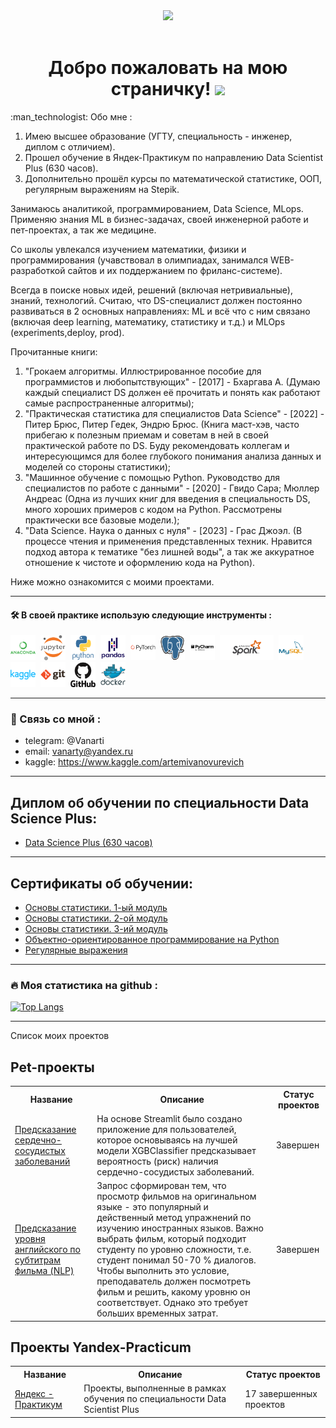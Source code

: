 <div id="header" align="center">
  <img src="https://media.giphy.com/media/v1.Y2lkPTc5MGI3NjExNjYwNzg0ZTk1MWExYTZhMTI1NTliNjE1NjIxMDA1MmRkMmM1NmI2NiZjdD1z/WQZJtwrjpevFw1BtZA/giphy.gif" width="100"/>
</div>
<div id="header" align="center">
<img src="https://komarev.com/ghpvc/?username=Vanarty&style=flat-square&color=blue" alt=""/>
</div>
<h1 align="center">
  Добро пожаловать на мою страничку!
  <img src="https://media.giphy.com/media/hvRJCLFzcasrR4ia7z/giphy.gif" width="30px"/>
</h1>
:man_technologist: Обо мне : 

1) Имею высшее образование (УГТУ, специальность - инженер, диплом с отличием). 
2) Прошел обучение в Яндек-Практикум по направлению Data Scientist Plus (630 часов). 
3) Дополнительно прошёл курсы по математической статистике, ООП, регулярным выражениям на Stepik. 

Занимаюсь аналитикой, программированием, Data Science, MLops. Применяю знания ML в бизнес-задачах, своей инженерной работе и пет-проектах, а так же медицине. 

Со школы увлекался изучением математики, физики и программирования (учавствовал в олимпиадах, занимался WEB-разработкой сайтов и их поддержанием по фриланс-системе).

 Всегда в поиске новых идей, решений (включая нетривиальные), знаний, технологий. Считаю, что DS-специалист должен постоянно развиваться в 2 основных направлениях: ML и всё что с ним связано (включая deep learning, математику, статистику и т.д.) и MLOps (experiments,deploy, prod). 

Прочитанные книги: 
1. "Грокаем алгоритмы. Иллюстрированное пособие для программистов и любопытствующих" - [2017] - Бхаргава А. (Думаю каждый специалист DS должен её прочитать и понять как работают самые распространенные алгоритмы);
2. "Практическая статистика для специалистов Data Science" - [2022] - Питер Брюс, Питер Гедек, Эндрю Брюс. (Книга маст-хэв, часто прибегаю к полезным приемам и советам в ней в своей практической работе по DS. Буду рекомендовать коллегам и интересующимся для более глубокого понимания анализа данных и моделей со стороны статистики);
3. "Машинное обучение с помощью Python. Руководство для специалистов по работе с данными" - [2020] - Гвидо Сара; Мюллер Андреас (Одна из лучших книг для введения в специальность DS, много хороших примеров с кодом на Python. Рассмотрены практически все базовые модели.);
4. "Data Science. Наука о данных с нуля" - [2023] - Грас Джоэл. (В процессе чтения и применения представленных техник. Нравится подход автора к тематике "без лишней воды", а так же аккуратное отношение к чистоте и оформлению кода на Python).

Ниже можно ознакомится с моими проектами.

---

#### :hammer_and_wrench: В своей практике использую следующие инструменты :
<div>
  <img src="https://github.com/devicons/devicon/blob/master/icons/anaconda/anaconda-original-wordmark.svg" title="Anaconda" alt="Anaconda" width="40" height="40"/>&nbsp;
  <img src="https://github.com/devicons/devicon/blob/master/icons/jupyter/jupyter-original-wordmark.svg" title="Jupyter" alt="Jupyter" width="40" height="40"/>&nbsp;
    <img src="https://github.com/devicons/devicon/blob/master/icons/python/python-original-wordmark.svg" title="Python" alt="Python" width="40" height="40"/>&nbsp;
  <img src="https://github.com/devicons/devicon/blob/master/icons/pandas/pandas-original-wordmark.svg" title="Pandas" alt="Pandas" width="40" height="40"/>&nbsp;
  <img src="https://github.com/devicons/devicon/blob/master/icons/pytorch/pytorch-original-wordmark.svg" title="Pytorch" alt="Pytorch" height="40"/>&nbsp;
  <img src="https://github.com/devicons/devicon/blob/master/icons/postgresql/postgresql-original.svg" title="Postgresql" alt="Postgresql" width="40" height="40"/>&nbsp;
  <img src="https://github.com/devicons/devicon/blob/master/icons/pycharm/pycharm-original-wordmark.svg"  title="Pycharm" alt="Pycharm" height="40"/>&nbsp;
  <img src="https://github.com/Vanarty/Vanarty/blob/main/Spark_logo.png" title="PySpark" alt="PySpark" height="40"/>&nbsp;
  <img src="https://github.com/devicons/devicon/blob/master/icons/mysql/mysql-original-wordmark.svg" title="MySQL"  alt="MySQL" width="40" height="40"/>&nbsp;
  <img src="https://github.com/devicons/devicon/blob/master/icons/kaggle/kaggle-original-wordmark.svg" title="Kaggle" alt="Kaggle" width="40" height="40"/>&nbsp;
  <img src="https://github.com/devicons/devicon/blob/master/icons/git/git-original-wordmark.svg" title="Git" **alt="Git" width="40" height="40"/>&nbsp;
  <img src="https://github.com/devicons/devicon/blob/master/icons/github/github-original-wordmark.svg" title="Github" **alt="Github" width="40" height="40"/>&nbsp;
  <img src="https://github.com/devicons/devicon/blob/master/icons/docker/docker-original-wordmark.svg" title="Docker" alt="Docker" width="40" height="40"/>
</div>

---

### 📩 Связь со мной :
- telegram: @Vanarti
- email: vanarty@yandex.ru
- kaggle: https://www.kaggle.com/artemivanovurevich

---
## Диплом об обучении по специальности Data Science Plus:
- [Data Science Plus (630 часов)](https://github.com/Vanarty/Vanarty/blob/main/Иванов%20Артём%20Юрьевич_20232DSP00108.pdf)
  
---
## Сертификаты об обучении:
- [Основы статистики. 1-ый модуль](https://github.com/Vanarty/Vanarty/blob/main/IvanovAU_Certificate_Karpov_Stats_1.pdf)
- [Основы статистики. 2-ой модуль](https://github.com/Vanarty/Vanarty/blob/main/IvanovAU_Certificate_Karpov_Stats_2.pdf)
- [Основы статистики. 3-ий модуль](https://github.com/Vanarty/Vanarty/blob/main/IvanovAU_Certificate_Karpov_Stats_3.pdf)
- [Объектно-ориентированное программирование на Python](https://github.com/Vanarty/Vanarty/blob/main/Сертификат%20ООП%20Python.png)
- [Регулярные выражения](https://github.com/Vanarty/Vanarty/blob/main/Сертификат%20-%20Регулярные%20выражения.png)
---

### :fire: Моя статистика на github :
[![Top Langs](https://github-readme-stats.vercel.app/api/top-langs/?username=Vanarty&layout=compact&theme=vision-friendly-white)](https://github.com/anuraghazra/github-readme-stats)

---

<summary>Список моих проектов</summary>

## Pet-проекты

<table>
<tr>
  <th>Название</th>
  <th>Описание</th>
  <th>Статус проектов</th>
</tr>

<tr>
  <td><a href = "https://github.com/Vanarty/Heart-diseases-prediction-kaggle-">Предсказание сердечно-сосудистых заболеваний</a></td>
  <td>На основе Streamlit было создано приложение для пользователей, которое основываясь на лучшей модели XGBClassifier предсказывает вероятность (риск) наличия сердечно-сосудистых заболеваний.</td>
  <td>Завершен</td>
</tr>

<tr>
  <td><a href = "https://github.com/Vanarty/English_films_level_NLP">Предсказание уровня английского по субтитрам фильма (NLP)</a></td>
  <td>Запрос сформирован тем, что просмотр фильмов на оригинальном языке - это популярный и действенный метод упражнений по изучению иностранных языков. Важно выбрать фильм, который подходит студенту по уровню сложности, т.е. студент понимал 50-70 % диалогов. Чтобы выполнить это условие, преподаватель должен посмотреть фильм и решить, какому уровню он соответствует. Однако это требует больших временных затрат.</td>
  <td>Завершен</td>
</tr>

</table>

## Проекты Yandex-Practicum

<table>
<tr>
  <th>Название</th>
  <th>Описание</th>
  <th>Статус проектов</th>
</tr> 
  
<tr>
  <td><a href = "https://github.com/Vanarty/Yandex-Projects">Яндекс - Практикум</a></td>
  <td>Проекты, выполненные в рамках обучения по специальности Data Scientist Plus</td>
  <td>17 завершенных проектов</td>
</tr>

</table>
